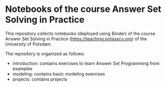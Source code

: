 # Notebooks of the course Answer Set Solving in Practice

This repository collects notebooks (deployed using Binder)
of the course Answer Set Solving in Practice (https://teaching.potassco.org) of the University of Potsdam.

The repository is organized as follows:
* introduction: 
  contains exercises to learn Answer Set Programming from examples
* modeling:
  contains basic modeling exercises
* projects: 
  contains projects

